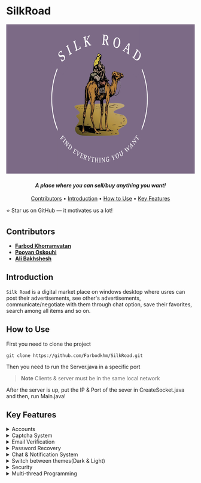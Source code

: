 # SilkRoad

<p align="center">
  <img src = "SilkRoadClient/src/main/resources/logo.png" width="700" height = "400">
</p>

**_<h4 align="center"> A place where you can sell/buy anything you want! </h4>_**

<p align="center">
  <a href="#contributors">Contributors</a> •
  <a href="#introduction">Introduction</a> •
  <a href="#how-to-use">How to Use</a> •
  <a href="#key-features">Key Features</a>
</p>


:star: Star us on GitHub — it motivates us a lot!

## Contributors

* [**Farbod Khorramvatan**](https://github.com/Farbodkhm)
* [**Pooyan Oskouhi**](https://github.com/pooyanosk1382)
* [**Ali Bakhshesh**](https://github.com/alib2014)


## Introduction

`Silk Road` is a digital market place on windows desktop where usres can post their advertisements, see other's advertisements, communicate/negotiate with them through chat option, save their favorites, search among all items and so on.


## How to Use
First you need to clone the project
````
git clone https://github.com/Farbodkhm/SilkRoad.git
````
Then you need to run the Server.java in a specific port

> **Note**
> Clients & server must be in the same local network

After the server is up, put the IP & Port of the sever in CreateSocket.java and then, run Main.java!


## Key Features

<details>
<summary>Accounts</summary>
  
  >You can either enter with your personal account or enter as a guest to view the ads

<p align="center">
  <img src = "https://github.com/Farbodkhm/SilkRoad/assets/68291080/a32a8a7e-3f2b-46f2-8138-38e4769f1b8e" width="600" height = "500">
</p>


The city name you enter must be valid(One of cities of Iran)

Also, the strength of your password will be checked simultaneously as you enter it.
</details>

<details>
<summary>Captcha System</summary>
  
A simple captcha is required for entering the app

<p align="center">
  <img src = "https://github.com/Farbodkhm/SilkRoad/assets/68291080/6033afc9-46df-4e69-8305-df577a15ba3b" width="500" height = "400">
</p>
</details>

<details>
<summary>Email Verification</summary>
  
Your email will be validated with an OTP

<p align="center">
    <img width="49%" src="https://github.com/Farbodkhm/SilkRoad/assets/68291080/586e1316-c3b3-4b84-a054-88a13eede843"/>
&nbsp;
    <img width="49%" height="400" src="https://github.com/Farbodkhm/SilkRoad/assets/68291080/f37907f1-af65-4892-80ee-bf4a667003a4"/>
</p>
</details>

<details>
<summary>Password Recovery</summary>
  
In case of forgetting your password, you can recover it easily!

<p align="center">
  <img src = "https://github.com/Farbodkhm/SilkRoad/assets/68291080/aeef3466-296e-4052-b7a8-4213c9b4fca6" width="500" height = "400">
</p>
</details>

<details>
<summary>Chat & Notification System</summary>
  
You can send direct messages to the owners of the advertisements and communitace with them. Also, notification of your unread messages will pop up as soon as you login to your account
</details>

<details>
<summary>Switch between themes(Dark & Light)</summary>
  
In any page you are, you can switch to the another theme
</details>

<details>
<summary>Security</summary>
  
All communications between client & server will be ecrypted using AED encryption. Also, all passwords will be hashed and then will be stored in database
</details>

<details>
<summary>Multi-thread Programming</summary>
  
In order to handle all users cuncurrently, multi-thread concepts are used and they are syncronized appropriately to avoid any multi-threading problems
</details>



